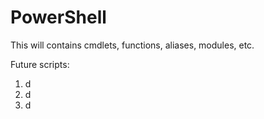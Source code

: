 # PowerShell
This will contains cmdlets, functions, aliases, modules, etc.

Future scripts:
1. d
2. d
3. d
